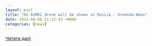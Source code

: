 ```yaml
---
layout: post
title: "Hi-82MK2 drone will be shown in Russia - Oreanda-News"
date: 2024-08-08 11:15:43 +0000
categories: [news]
---
```


[Читати далі](https://www.oreanda-news.com/en/nauka_i_tehnika/hi-82mk2-drone-will-be-shown-in-russia/article1524541/)
